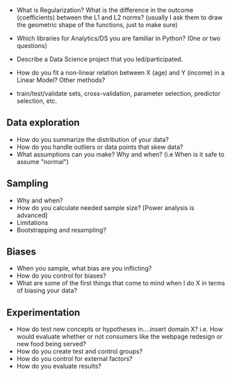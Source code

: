 * What is Regularization? What is the difference in the outcome (coefficients) between the L1 and L2 norms? (usually I ask them to draw the geometric shape of the functions, just to make sure)
* Which libraries for Analytics/DS you are familiar in Python? (0ne or two questions)
* Describe a Data Science project that you led/participated.

* How do you fit a non-linear relation between X (age) and Y (income) in a Linear Model? Other methods?
* train/test/validate sets, cross-validation, parameter selection, predictor selection, etc.

## Data exploration
* How do you summarize the distribution of your data?
* How do you handle outliers or data points that skew data?
* What assumptions can you make? Why and when? (i.e When is it safe to assume "normal")

## Sampling
* Why and when?
* How do you calculate needed sample size? [Power analysis is advanced]
* Limitations
* Bootstrapping and resampling?

## Biases
* When you sample, what bias are you inflicting?
* How do you control for biases?
* What are some of the first things that come to mind when I do X in terms of biasing your data?

## Experimentation 
* How do test new concepts or hypotheses in....insert domain X? i.e. How would evaluate whether or not consumers like the webpage redesign or new food being served?
* How do you create test and control groups?
* How do you control for external factors?
* How do you evaluate results?
